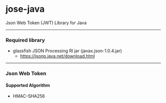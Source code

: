 jose-java
=========

Json Web Token (JWT) Library for Java

----

### Required library  

* glassfish JSON Processing RI jar (javax.json-1.0.4.jar)
  * https://jsonp.java.net/download.html

----

### Json Web Token
#### Supported Algorithm

* HMAC-SHA256